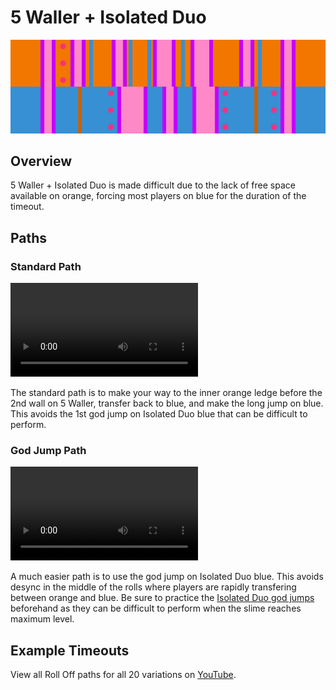 # 5 Waller + Isolated Duo

![5 Waller + Isolated Duo](../images/variations/5-waller-isolated-duo.jpg)

## Overview

5 Waller + Isolated Duo is made difficult due to the lack of free space available on orange, forcing most players on blue for the duration of the timeout.

## Paths

### Standard Path

<video controls>
  <source src="../../images/variations/5-waller-isolated-duo-standard-path.mp4" type="video/mp4">
</video>

The standard path is to make your way to the inner orange ledge before the 2nd wall on 5 Waller, transfer back to blue, and make the long jump on blue. This avoids the 1st god jump on Isolated Duo blue that can be difficult to perform.

### God Jump Path

<video controls>
  <source src="../../images/variations/5-waller-isolated-duo-god-jump-path.mp4" type="video/mp4">
</video>

A much easier path is to use the god jump on Isolated Duo blue. This avoids desync in the middle of the rolls where players are rapidly transfering between orange and blue. Be sure to practice the [Isolated Duo god jumps](../advanced/isolated-duo-god-jumps.md) beforehand as they can be difficult to perform when the slime reaches maximum level.

## Example Timeouts

View all Roll Off paths for all 20 variations on [YouTube](https://www.youtube.com/playlist?list=PLG_QNSp9ZgJLWYSNl4vY26VJCZeOQHO1F).
